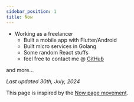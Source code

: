 ```yaml
---
sidebar_position: 1
title: Now
---
```


* Working as a freelancer
  * Built a mobile app with Flutter/Android
  * Built micro services in Golang
  * Some random React stuffs
  * feel free to contact me @ [GitHub](https://github.com/ymdarake/website/issues/new)


and more...

_Last updated 30th, July, 2024_

This page is inspired by the <a href="https://nownownow.com/about" target="_blank" rel="noindex nofollow noopener">Now page movement</a>.
